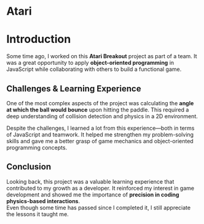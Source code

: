 # Atari
# Introduction

Some time ago, I worked on this **Atari Breakout** project as part of a team. It was a great opportunity to apply **object-oriented programming** in JavaScript while collaborating with others to build a functional game.

## Challenges & Learning Experience

One of the most complex aspects of the project was calculating the **angle at which the ball would bounce** upon hitting the paddle. This required a deep understanding of collision detection and physics in a 2D environment.

Despite the challenges, I learned a lot from this experience—both in terms of JavaScript and teamwork. It helped me strengthen my problem-solving skills and gave me a better grasp of game mechanics and object-oriented programming concepts.

## Conclusion

Looking back, this project was a valuable learning experience that contributed to my growth as a developer. It reinforced my interest in game development and showed me the importance of **precision in coding physics-based interactions**.  
Even though some time has passed since I completed it, I still appreciate the lessons it taught me.
